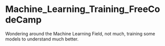 # Machine_Learning_Training_FreeCodeCamp
Wondering around the Machine Learning Field, not much, training some models to understand much better.

